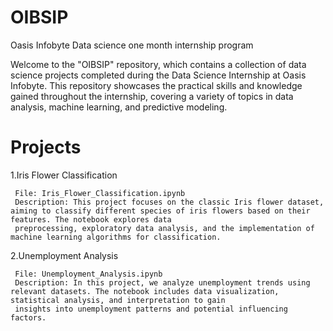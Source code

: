 # OIBSIP
Oasis Infobyte Data science one month internship program

Welcome to the "OIBSIP" repository, which contains a collection of data science projects completed during the Data Science Internship at Oasis Infobyte. This repository showcases the practical skills and knowledge gained throughout the internship, covering a variety of topics in data analysis, machine learning, and predictive modeling.

# Projects

1.Iris Flower Classification

     File: Iris_Flower_Classification.ipynb
     Description: This project focuses on the classic Iris flower dataset, aiming to classify different species of iris flowers based on their features. The notebook explores data 
     preprocessing, exploratory data analysis, and the implementation of machine learning algorithms for classification.
     
2.Unemployment Analysis
   
     File: Unemployment_Analysis.ipynb
     Description: In this project, we analyze unemployment trends using relevant datasets. The notebook includes data visualization, statistical analysis, and interpretation to gain 
     insights into unemployment patterns and potential influencing factors.

